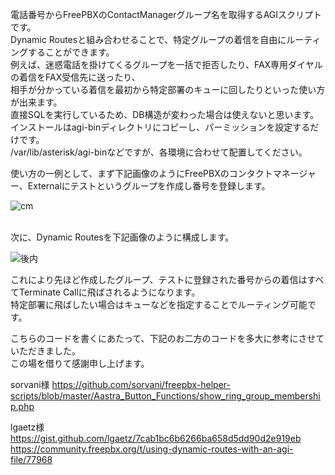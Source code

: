 電話番号からFreePBXのContactManagerグループ名を取得するAGIスクリプトです。<br/>
Dynamic Routesと組み合わせることで、特定グループの着信を自由にルーティングすることができます。<br/>
例えば、迷惑電話を掛けてくるグループを一括で拒否したり、FAX専用ダイヤルの着信をFAX受信先に送ったり、<br/>
相手が分かっている着信を最初から特定部署のキューに回したりといった使い方が出来ます。<br/>
直接SQLを実行しているため、DB構造が変わった場合は使えないと思います。<br/>
インストールはagi-binディレクトリにコピーし、パーミッションを設定するだけです。<br/>
/var/lib/asterisk/agi-binなどですが、各環境に合わせて配置してください。<br/>

使い方の一例として、まず下記画像のようにFreePBXのコンタクトマネージャー、Externalにテストというグループを作成し番号を登録します。

![cm](https://github.com/accept/getGroupByNumber-FreePBX/assets/421679/46d7b7b3-ce22-48e7-9819-e8b6db09cf9c)
<br/>
<br/>

次に、Dynamic Routesを下記画像のように構成します。

![後内](https://github.com/accept/getGroupByNumber-FreePBX/assets/421679/9329fc1b-ae88-44f9-8257-aa7ba6102549)

これにより先ほど作成したグループ、テストに登録された番号からの着信はすべてTerminate Callに飛ばされるようになります。<br/>
特定部署に飛ばしたい場合はキューなどを指定することでルーティング可能です。<br/>

こちらのコードを書くにあたって、下記のお二方のコードを多大に参考にさせていただきました。<br/>
この場を借りて感謝申し上げます。

sorvani様
https://github.com/sorvani/freepbx-helper-scripts/blob/master/Aastra_Button_Functions/show_ring_group_membership.php

lgaetz様
https://gist.github.com/lgaetz/7cab1bc6b6266ba658d5dd90d2e919eb
https://community.freepbx.org/t/using-dynamic-routes-with-an-agi-file/77968
